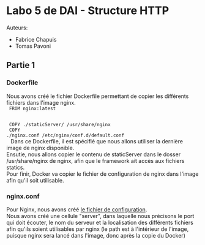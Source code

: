 # Labo 5 de DAI - Structure HTTP
Auteurs:
-   Fabrice Chapuis
-   Tomas Pavoni
## Partie 1
### Dockerfile
Nous avons créé le fichier Dockerfile permettant de copier les différents fichiers dans l'image nginx. </br>
<code>
FROM nginx:latest </br> </br>
COPY ./staticServer/ /usr/share/nginx </br>
COPY ./nginx.conf /etc/nginx/conf.d/default.conf </br>
</code>
Dans ce Dockerfile, il est spécifié que nous allons utiliser la dernière image de nginx disponible. <br>
Ensutie, nous allons copier le contenu de staticServer dans le dosser /usr/share/nginx de nginx, afin que le framework ait accès aux fichiers statics.<br>
Pour finir, Docker va copier le fichier de configuration de nginx dans l'image afin qu'il soit utilisable. <br>

### nginx.conf
Pour Nginx, nous avons créé [le fichier de configuration](./nginx.conf). <br>
Nous avons créé une cellule "server", dans laquelle nous précisons le port qui doit écouter, le nom du serveur et la localisation des différents fichiers afin qu'ils soient utilisables par nginx (le path est à l'intérieur de l'image, puisque nginx sera lancé dans l'image, donc après la copie du Docker)